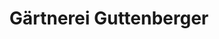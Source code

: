 ---
title: "Gärtnerei Guttenberger"
url: /neustadt-an-der-donau/gaertnerei-guttenberger/
shop: Garten-Center
---